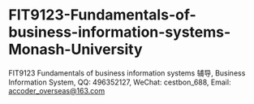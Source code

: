 # FIT9123-Fundamentals-of-business-information-systems-Monash-University
FIT9123 Fundamentals of business information systems 辅导, Business Information System, QQ: 496352127, WeChat: cestbon_688, Email: accoder_overseas@163.com
